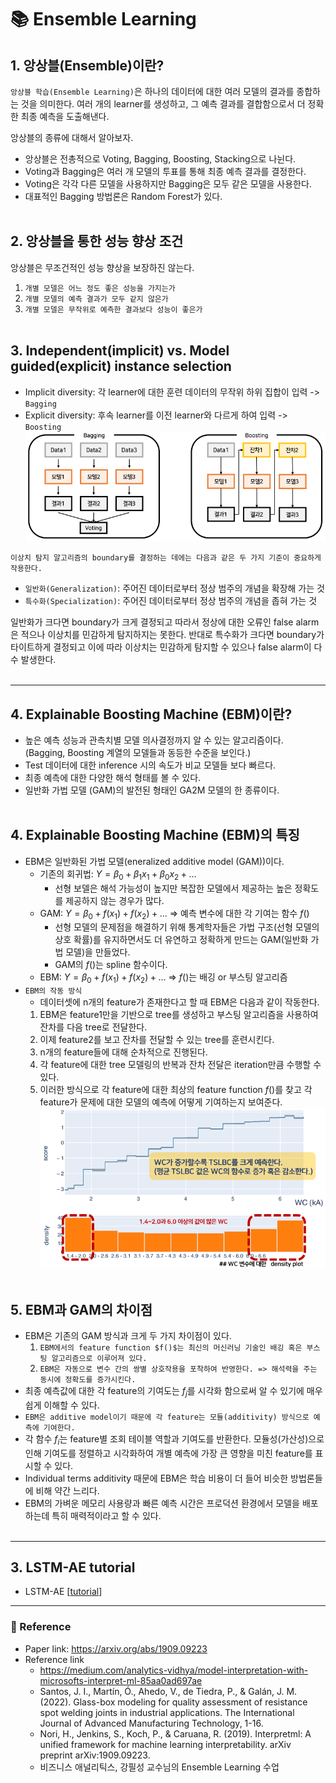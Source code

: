 # :books: Ensemble Learning

## 1. 앙상블(Ensemble)이란?
`앙상블 학습(Ensemble Learning)`은 하나의 데이터에 대한 여러 모델의 결과를 종합하는 것을 의미한다. 여러 개의 learner를 생성하고, 그 예측 결과를 결합함으로서 더 정확한 최종 예측을 도출해낸다.

앙상블의 종류에 대해서 알아보자.
- 앙상블은 전총적으로 Voting, Bagging, Boosting, Stacking으로 나뉜다. 
- Voting과 Bagging은 여러 개 모델의 투표를 통해 최종 예측 결과를 결정한다.
- Voting은 각각 다른 모델을 사용하지만 Bagging은 모두 같은 모델을 사용한다.
- 대표적인 Bagging 방법론은 Random Forest가 있다.</br></br>

## 2. 앙상블을 통한 성능 향상 조건
앙상블은 무조건적인 성능 향상을 보장하진 않는다.
1. `개별 모델은 어느 정도 좋은 성능을 가지는가`
2. `개별 모델의 예측 결과가 모두 같지 않은가`
3. `개별 모델은 무작위로 예측한 결과보다 성능이 좋은가`</br></br>


## 3. Independent(implicit) vs. Model guided(explicit) instance selection
- Implicit diversity: 각 learner에 대한 훈련 데이터의 무작위 하위 집합이 입력 -> `Bagging`
- Explicit diversity: 후속 learner를 이전 learner와 다르게 하여 입력 -> `Boosting`
![](2022-12-01-23-02-08.png)


`이상치 탐지 알고리즘의 boundary를 결정하는 데에는 다음과 같은 두 가지 기준이 중요하게 작용한다.`
- `일반화(Generalization)`: 주어진 데이터로부터 정상 범주의 개념을 확장해 가는 것
- `특수화(Specialization)`: 주어진 데이터로부터 정상 범주의 개념을 좁혀 가는 것

일반화가 크다면 boundary가 크게 결정되고 따라서 정상에 대한 오류인 false alarm은 적으나 이상치를 민감하게 탐지하지는 못한다. 반대로 특수화가 크다면 boundary가 타이트하게 결정되고 이에 따라 이상치는 민감하게 탐지할 수 있으나 false alarm이 다수 발생한다.
 </br></br>

---
## 4. Explainable Boosting Machine (EBM)이란?
- 높은 예측 성능과 관측치별 모델 의사결정까지 알 수 있는 알고리즘이다. (Bagging, Boosting 계열의 모델들과 동등한 수준을 보인다.)
- Test 데이터에 대한 inference 시의 속도가 비교 모델들 보다 빠르다.
- 최종 예측에 대한 다양한 해석 형태를 볼 수 있다.
- 일반화 가법 모델 (GAM)의 발전된 형태인 GA2M 모델의 한 종류이다.</br></br>

## 4. Explainable Boosting Machine (EBM)의 특징
- EBM은 일반화된 가법 모델(eneralized additive model (GAM))이다.
    - 기존의 회귀법: $Y=\beta_0+\beta_1x_1+\beta_0x_2+...$
        - 선형 보델은 해석 가능성이 높지만 복잡한 모델에서 제공하는 높은 정확도를 제공하지 않는 경우가 많다.
    - GAM: $Y=\beta_0+f(x_1)+f(x_2)+...$ => 예측 변수에 대한 각 기여는 함수 $f()$
        - 선형 모델의 문제점을 해결하기 위해 통계학자들은 가법 구조(선형 모델의 상호 확률)를 유지하면서도 더 유연하고 정확하게 만드는 GAM(일반화 가법 모델)을 만들었다.
        - GAM의 $f()$는 spline 함수이다.
    - EBM: $Y=\beta_0+f(x_1)+f(x_2)+...$ => $f()$는 배깅 or 부스팅 알고리즘
- `EBM의 작동 방식`
    - 데이터셋에 n개의 feature가 존재한다고 할 때 EBM은 다음과 같이 작동한다.
    1. EBM은 feature1만을 기반으로 tree를 생성하고 부스팅 알고리즘을 사용하여 잔차를 다음 tree로 전달한다.
    2. 이제 feature2를 보고 잔차를 전달할 수 있는 tree를 훈련시킨다.
    3. n개의 feature들에 대해 순차적으로 진행된다.
    4. 각 feature에 대한 tree 모델링의 반복과 잔차 전달은 iteration만큼 수행할 수 있다. 
    5. 이러한 방식으로 각 feature에 대한 최상의 feature function $f()$를 찾고 각 feature가 문제에 대한 모델의 예측에 어떻게 기여하는지 보여준다.
![](2022-12-01-23-08-06.png)
</br></br>

## 5. EBM과 GAM의 차이점
- EBM은 기존의 GAM 방식과 크게 두 가지 차이점이 있다.
    1. `EBM에서의 feature function $f()$는 최신의 머신러닝 기술인 배깅 혹은 부스팅 알고리즘으로 이루어져 있다.`
    2. `EBM은 자동으로 변수 간의 쌍별 상호작용을 포착하여 반영한다. => 해석력을 주는 동시에 정확도를 증가시킨다.`
- 최종 예측값에 대한 각 feature의 기여도는 $f_j$를 시각화 함으로써 알 수 있기에 매우 쉽게 이해할 수 있다.
- `EBM은 additive model이기 때문에 각 feature는 모듈(additivity) 방식으로 예측에 기여한다.`
- 각 함수 $f_i$는 feature별 조회 테이블 역할과 기여도를 반환한다. 모듈성(가산성)으로 인해 기여도를 정렬하고 시각화하여 개별 예측에 가장 큰 영향을 미친 feature를 표시할 수 있다.
- Individual terms additivity 때문에 EBM은 학습 비용이 더 들어 비슷한 방법론들에 비해 약간 느리다.
- EBM의 가벼운 메모리 사용량과 빠른 예측 시간은 프로덕션 환경에서 모델을 배포하는데 특히 매력적이라고 할 수 있다.</br></br>

---
## 3. LSTM-AE tutorial
- LSTM-AE  [[tutorial](https://github.com/rch1025/Business-Analytics/blob/main/Anomaly%20Detection/LSTM%20AutoEncoder.ipynb)]


---
### :postbox: Reference
- Paper link: https://arxiv.org/abs/1909.09223
- Reference link
    - https://medium.com/analytics-vidhya/model-interpretation-with-microsofts-interpret-ml-85aa0ad697ae
    - Santos, J. I., Martín, Ó., Ahedo, V., de Tiedra, P., & Galán, J. M. (2022). Glass-box modeling for quality assessment of resistance spot welding joints in industrial applications. The International Journal of Advanced Manufacturing Technology, 1-16.
    - Nori, H., Jenkins, S., Koch, P., & Caruana, R. (2019). Interpretml: A unified framework for machine learning interpretability. arXiv preprint arXiv:1909.09223.
    - 비즈니스 애널리틱스, 강필성 교수님의 Ensemble Learning 수업
